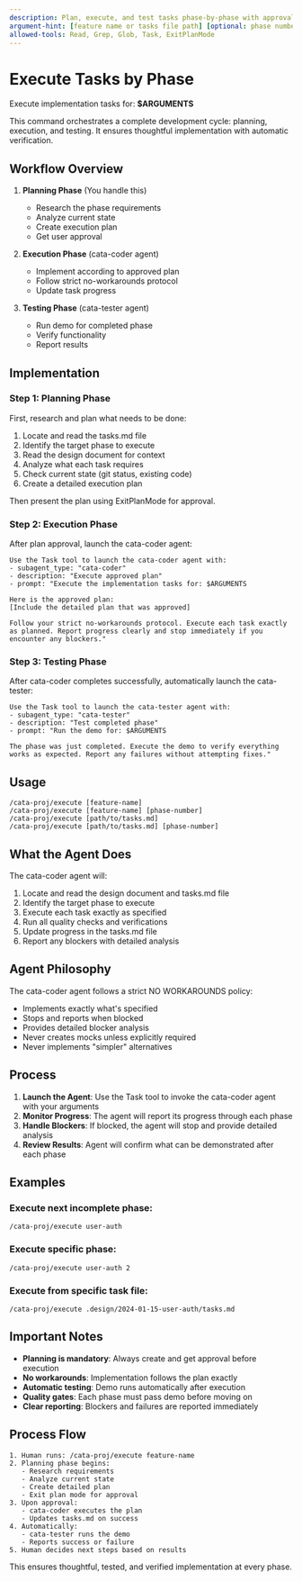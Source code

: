 ```yaml
---
description: Plan, execute, and test tasks phase-by-phase with approval workflow
argument-hint: [feature name or tasks file path] [optional: phase number]
allowed-tools: Read, Grep, Glob, Task, ExitPlanMode
---
```


# Execute Tasks by Phase

Execute implementation tasks for: **$ARGUMENTS**

This command orchestrates a complete development cycle: planning, execution, and testing. It ensures thoughtful implementation with automatic verification.

## Workflow Overview

1. **Planning Phase** (You handle this)
   - Research the phase requirements
   - Analyze current state
   - Create execution plan
   - Get user approval

2. **Execution Phase** (cata-coder agent)
   - Implement according to approved plan
   - Follow strict no-workarounds protocol
   - Update task progress

3. **Testing Phase** (cata-tester agent)
   - Run demo for completed phase
   - Verify functionality
   - Report results

## Implementation

### Step 1: Planning Phase

First, research and plan what needs to be done:

1. Locate and read the tasks.md file
2. Identify the target phase to execute
3. Read the design document for context
4. Analyze what each task requires
5. Check current state (git status, existing code)
6. Create a detailed execution plan

Then present the plan using ExitPlanMode for approval.

### Step 2: Execution Phase

After plan approval, launch the cata-coder agent:

```
Use the Task tool to launch the cata-coder agent with:
- subagent_type: "cata-coder"
- description: "Execute approved plan"
- prompt: "Execute the implementation tasks for: $ARGUMENTS

Here is the approved plan:
[Include the detailed plan that was approved]

Follow your strict no-workarounds protocol. Execute each task exactly as planned. Report progress clearly and stop immediately if you encounter any blockers."
```

### Step 3: Testing Phase

After cata-coder completes successfully, automatically launch the cata-tester:

```
Use the Task tool to launch the cata-tester agent with:
- subagent_type: "cata-tester"
- description: "Test completed phase"
- prompt: "Run the demo for: $ARGUMENTS

The phase was just completed. Execute the demo to verify everything works as expected. Report any failures without attempting fixes."
```

## Usage

```
/cata-proj/execute [feature-name]
/cata-proj/execute [feature-name] [phase-number]
/cata-proj/execute [path/to/tasks.md]
/cata-proj/execute [path/to/tasks.md] [phase-number]
```

## What the Agent Does

The cata-coder agent will:
1. Locate and read the design document and tasks.md file
2. Identify the target phase to execute
3. Execute each task exactly as specified
4. Run all quality checks and verifications
5. Update progress in the tasks.md file
6. Report any blockers with detailed analysis

## Agent Philosophy

The cata-coder agent follows a strict NO WORKAROUNDS policy:
- Implements exactly what's specified
- Stops and reports when blocked
- Provides detailed blocker analysis
- Never creates mocks unless explicitly required
- Never implements "simpler" alternatives

## Process

1. **Launch the Agent**: Use the Task tool to invoke the cata-coder agent with your arguments
2. **Monitor Progress**: The agent will report its progress through each phase
3. **Handle Blockers**: If blocked, the agent will stop and provide detailed analysis
4. **Review Results**: Agent will confirm what can be demonstrated after each phase

## Examples

### Execute next incomplete phase:
```
/cata-proj/execute user-auth
```

### Execute specific phase:
```
/cata-proj/execute user-auth 2
```

### Execute from specific task file:
```
/cata-proj/execute .design/2024-01-15-user-auth/tasks.md
```

## Important Notes

- **Planning is mandatory**: Always create and get approval before execution
- **No workarounds**: Implementation follows the plan exactly
- **Automatic testing**: Demo runs automatically after execution
- **Quality gates**: Each phase must pass demo before moving on
- **Clear reporting**: Blockers and failures are reported immediately

## Process Flow

```
1. Human runs: /cata-proj/execute feature-name
2. Planning phase begins:
   - Research requirements
   - Analyze current state
   - Create detailed plan
   - Exit plan mode for approval
3. Upon approval:
   - cata-coder executes the plan
   - Updates tasks.md on success
4. Automatically:
   - cata-tester runs the demo
   - Reports success or failure
5. Human decides next steps based on results
```

This ensures thoughtful, tested, and verified implementation at every phase.